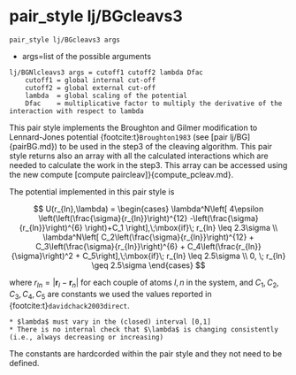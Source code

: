 # pair_style lj/BGcleavs3

```
pair_style lj/BGcleavs3 args
```

- args=list of the possible arguments

```
lj/BGNlcleavs3 args = cutoff1 cutoff2 lambda Dfac 
    cutoff1 = global internal cut-off
    cutoff2 = global external cut-off
    lambda  = global scaling of the potential
    Dfac    = multiplicative factor to multiply the derivative of the interaction with respect to lambda 
```


This pair style implements the Broughton and Gilmer modification to Lennard-Jones potential {footcite:t}`Broughton1983` (see [pair lj/BG]{pairBG.md}) to be used in the step3 of the cleaving algorithm. This pair style returns also an array with all the calculated interactions which are needed to calculate the work in the step3. This array can be accessed using the new compute [compute paircleav]}{compute_pcleav.md}. 


The potential implemented in this pair style is 

$$
	U(r_{ln},\lambda) =
		\begin{cases}
			\lambda^N\left[ 4\epsilon \left(\left(\frac{\sigma}{r_{ln}}\right)^{12} -\left(\frac{\sigma}{r_{ln}}\right)^{6}  \right)+C_1 \right],\;\mbox{if}\; r_{ln} \leq 2.3\sigma \\
			\lambda^N\left[ C_2\left(\frac{\sigma}{r_{ln}}\right)^{12} + C_3\left(\frac{\sigma}{r_{ln}}\right)^{6} + C_4\left(\frac{r_{ln}}{\sigma}\right)^2 + C_5\right],\;\mbox{if}\; r_{ln} \leq 2.5\sigma \\
				0, 		\; r_{ln} \geq 2.5\sigma		
		\end{cases}
$$

where $r_{ln}=|\mathbf{r}_l-\mathbf{r}_n|$ for each couple of atoms $l,n$ in the system, and $C_1, C_2, C_3, C_4, C_5$ are constants we used the values reported in {footcite:t}`davidchack2003direct`.

````{note}
* $lambda$ must vary in the (closed) interval [0,1]
* There is no internal check that $\lambda$ is changing consistently (i.e., always decreasing or increasing)
````
   


The constants are hardcorded within the pair style and they not need to be defined.

```{footbibliography}

```
